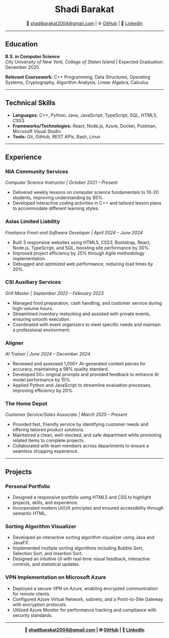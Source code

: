 <div align="center">
  <h1><b>Shadi Barakat</b></h1>
  <p>📧 <a href="mailto:shadibarakat2004@gmail.com">shadibarakat2004@gmail.com</a> | 🌐 <a href="https://github.com/shadibarakat">GitHub</a> | 🔗 <a href="https://www.linkedin.com/in/shadi-barakat-781408265/">LinkedIn</a></p>
</div>

<hr>

<h2><b>Education</b></h2>
<p><b>B.S. in Computer Science</b><br>
<i>City University of New York, College of Staten Island</i> | Expected Graduation: December 2025</p>
<p><b>Relevant Coursework:</b> C++ Programming, Data Structures, Operating Systems, Cryptography, Algorithm Analysis, Linear Algebra, Calculus</p>

<hr>

<h2><b>Technical Skills</b></h2>
<ul>
  <li><b>Languages:</b> C++, Python, Java, JavaScript, TypeScript, SQL, HTML5, CSS3</li>
  <li><b>Frameworks/Technologies:</b> React, Node.js, Azure, Docker, Postman, Microsoft Visual Studio</li>
  <li><b>Tools:</b> Git, GitHub, REST APIs, Bash, Linux</li>
</ul>

<hr>

<h2><b>Experience</b></h2>

<h3><b>NIA Community Services</b></h3>
<p><i>Computer Science Instructor | October 2021 – Present</i></p>
<ul>
  <li>Delivered weekly lessons on computer science fundamentals to 10–20 students, improving understanding by 85%.</li>
  <li>Developed interactive coding activities in C++ and tailored lesson plans to accommodate different learning styles.</li>
</ul>

<h3><b>Aslas Limited Liability</b></h3>
<p><i>Freelance Front-end Software Developer | April 2024 – June 2024</i></p>
<ul>
  <li>Built 3 responsive websites using HTML5, CSS3, Bootstrap, React, Node.js, TypeScript, and SQL, boosting site performance by 30%.</li>
  <li>Improved project efficiency by 25% through Agile methodology implementation.</li>
  <li>Debugged and optimized web performance, reducing load times by 20%.</li>
</ul>

<h3><b>CSI Auxiliary Services</b></h3>
<p><i>Grill Master | September 2022 – February 2023</i></p>
<ul>
  <li>Managed food preparation, cash handling, and customer service during high-volume hours.</li>
  <li>Streamlined inventory restocking and assisted with private events, ensuring smooth execution.</li>
  <li>Coordinated with event organizers to meet specific needs and maintain a professional environment.</li>
</ul>

<h3><b>Aligner</b></h3>
<p><i>AI Trainer | June 2024 – December 2024</i></p>
<ul>
  <li>Reviewed and assessed 1,000+ AI-generated content pieces for accuracy, maintaining a 98% quality standard.</li>
  <li>Developed 50+ original prompts and provided feedback to enhance AI model performance by 15%.</li>
  <li>Applied Python and JavaScript to streamline evaluation processes, improving efficiency by 20%.</li>
</ul>

<h3><b>The Home Depot</b></h3>
<p><i>Customer Service/Sales Associate | March 2025 – Present</i></p>
<ul>
  <li>Provided fast, friendly service by identifying customer needs and offering tailored product solutions.</li>
  <li>Maintained a clean, well-stocked, and safe department while promoting related items to complete projects.</li>
  <li>Collaborated with team members across departments to ensure a seamless shopping experience.</li>
</ul>

<hr>

<h2><b>Projects</b></h2>

<h3><b>Personal Portfolio</b></h3>
<ul>
  <li>Designed a responsive portfolio using HTML5 and CSS to highlight projects, skills, and experience.</li>
  <li>Incorporated modern UI/UX principles and ensured accessibility through semantic HTML.</li>
</ul>

<h3><b>Sorting Algorithm Visualizer</b></h3>
<ul>
  <li>Developed an interactive sorting algorithm visualizer using Java and JavaFX.</li>
  <li>Implemented multiple sorting algorithms including Bubble Sort, Selection Sort, and Insertion Sort.</li>
  <li>Designed an intuitive UI with real-time visual feedback, interactive controls, and statistical updates.</li>
</ul>

<h3><b>VPN Implementation on Microsoft Azure</b></h3>
<ul>
  <li>Deployed a secure VPN on Azure, enabling encrypted communication for remote clients.</li>
  <li>Configured Azure Virtual Network, subnets, and a Point-to-Site Gateway with encryption protocols.</li>
  <li>Utilized Azure Monitor for performance tracking and compliance with security standards.</li>
</ul>

<hr>

<div align="center">
  <p><b>📧 <a href="mailto:shadibarakat2004@gmail.com">shadibarakat2004@gmail.com</a> | 🌐 <a href="https://github.com/shadibarakat">GitHub</a> | 🔗 <a href="https://www.linkedin.com/in/shadi-barakat-781408265/">LinkedIn</a></b></p>
</div>
